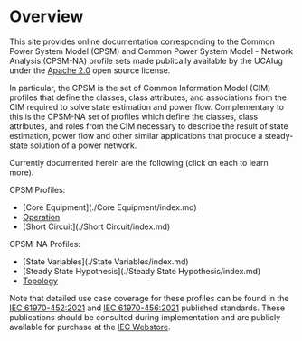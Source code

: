 # Overview
This site provides online documentation corresponding to the Common Power System Model (CPSM) and Common Power System Model - Network Analysis (CPSM-NA) profile sets made publically available by the UCAIug under the [Apache 2.0](https://www.apache.org/licenses/LICENSE-2.0) open source license. 

In particular, the CPSM is the set of Common Information Model (CIM) profiles that define the classes, class attributes, and associations from the CIM required to solve state estimation and power flow. Complementary to this is the CPSM-NA set of profiles which define the classes, class attributes, and roles from the CIM necessary to describe the result of state estimation, power flow and other similar applications that produce a steady-state solution of a power network. 

Currently documented herein are the following (click on each to learn more).

CPSM Profiles:

- [Core Equipment](./Core Equipment/index.md)
- [Operation](./Operation/index.md)
- [Short Circuit](./Short Circuit/index.md)
  
CPSM-NA Profiles:

- [State Variables](./State Variables/index.md)
- [Steady State Hypothesis](./Steady State Hypothesis/index.md)
- [Topology](./Topology/index.md)

Note that detailed use   case coverage for these profiles can be found in the [IEC 61970-452:2021](https://webstore.iec.ch/en/publication/64844) and [IEC 61970-456:2021](https://webstore.iec.ch/en/publication/68054) published standards. These publications should be consulted during implementation and are publicly available for purchase at the [IEC Webstore](https://webstore.iec.ch/).
